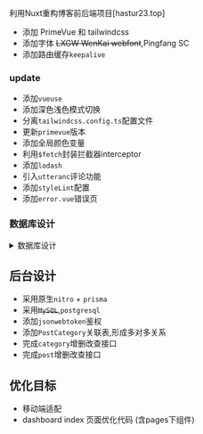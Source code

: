 利用Nuxt重构博客前后端项目[hastur23.top]

- 添加 PrimeVue 和 tailwindcss
- 添加字体 ~~LXGW WenKai webfont~~,Pingfang SC
- 添加路由缓存`keepalive`

### update

- 添加`vueuse`
- 添加深色浅色模式切换
- 分离`tailwindcss.config.ts`配置文件
- 更新`primevue`版本
- 添加全局颜色变量
- 利用`$fetch`封装拦截器interceptor
- 添加`lodash`
- 引入`utteranc`评论功能
- 添加`styleLint`配置
- 添加`error.vue`错误页

### 数据库设计

<details>
  <summary>数据库设计</summary>

  #### 用户表 (user)
    | 列名         | 类型      | 主键             |
    | ------------ | --------- | ---------------- |
    | id           | serial    | 主键             |
    | user_name    | varchar   | 用户名           |
    | password     | varchar   | 密码             |
    | role         | varchar   | 角色             |
    | nick_name    | varchar   | 昵称             |
    | created_time | timestamp | 默认值为当前时间 |

  #### 文章表 (post)
    | 列名         | 类型      | 主键                        |
    | ------------ | --------- | --------------------------- |
    | id           | serial    | 主键                        |
    | title        | varchar   | 文章标题                    |
    | content      | varchar   | 文章内容                    |
    | author_id    | varchar   | 外键,关联 `user` 表的`id`   |
    | created_time | timestamp | 默认值为当前时间            |
    | updated_time | timestamp | 自动更新为当前时间          |

  #### 文章文件表 (post_file)
    | 列名         | 类型    | 备注                    |
    | ------------ | ------- | ----------------------- |
    | id           | serial  | 主键                    |
    | post_id      | int     | 外键,关联`post`表的`id` |
    | file_name    | varchar | 文件名                  |
    | file_address | varchar | 文件路径                |

  #### 分类/标签表 (category)
    | 列名  | 类型    | 备注          |
    | ----- | ------- | ------------- |
    | id    | serial  | 主键          |
    | name  | varchar | 分类/标签名称 |
    | color | varchar | 颜色(可选)    |
    | icon  | varchar | 图标(可选)    |

  #### 文章标签关联表 (post_category)
  | 列名        | 类型 | 主键     | 备注                      |
  | ----------- | ---- | -------- | ------------------------- |
  | post_id     | INT  | 复合主键 | 关联 `Post` 表的 `id`     |
  | category_id | INT  | 复合主键 | 关联 `Category` 表的 `id` |

</details>

## 后台设计

- 采用原生`nitro` + `prisma`
- 采用~~`MySQL`~~,`postgresql`
- 添加`jsonwebtoken`鉴权
- 添加`PostCategory`关联表,形成多对多关系
- 完成`category`增删改查接口
- 完成`post`增删改查接口

## 优化目标
- 移动端适配
- dashboard index 页面优化代码 (含pages下组件)
